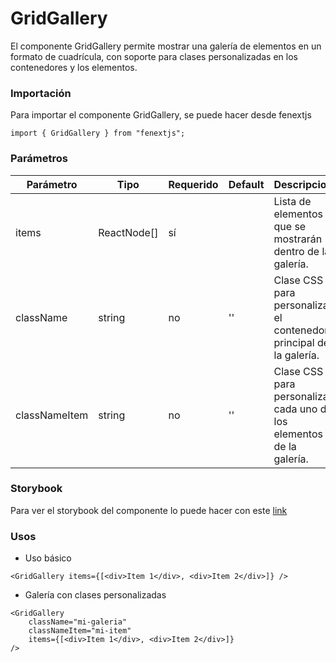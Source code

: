 # GridGallery

El componente GridGallery permite mostrar una galería de elementos en un formato de cuadrícula, con soporte para clases personalizadas en los contenedores y los elementos.

### Importación

Para importar el componente GridGallery, se puede hacer desde fenextjs

```tsx copy
import { GridGallery } from "fenextjs";
```

### Parámetros

| Parámetro     | Tipo        | Requerido | Default | Descripcion                                                          |
| ------------- | ----------- | --------- | ------- | -------------------------------------------------------------------- |
| items         | ReactNode[] | sí        |         | Lista de elementos que se mostrarán dentro de la galería.            |
| className     | string      | no        | ''      | Clase CSS para personalizar el contenedor principal de la galería.   |
| classNameItem | string      | no        | ''      | Clase CSS para personalizar cada uno de los elementos de la galería. |

### Storybook

Para ver el storybook del componente lo puede hacer con este [link](https://fenextjs-component-storybook.vercel.app/?path=/story/gridgallery-gridgallery--index)

### Usos

-   Uso básico

```tsx copy
<GridGallery items={[<div>Item 1</div>, <div>Item 2</div>]} />
```

-   Galería con clases personalizadas

```tsx copy
<GridGallery
    className="mi-galeria"
    classNameItem="mi-item"
    items={[<div>Item 1</div>, <div>Item 2</div>]}
/>
```
